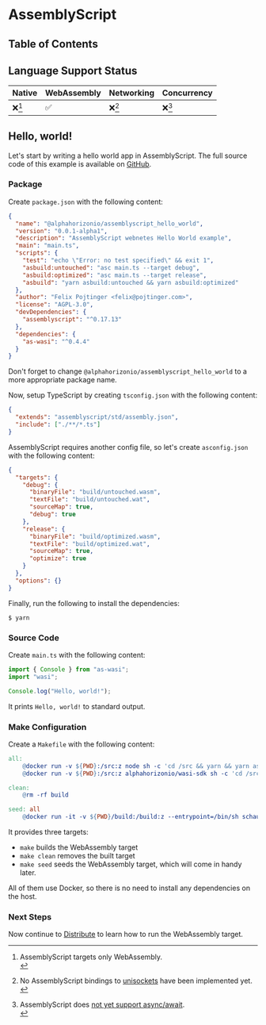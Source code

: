 # AssemblyScript

## Table of Contents

<!-- toc -->

## Language Support Status

| Native | WebAssembly | Networking | Concurrency |
| ------ | ----------- | ---------- | ----------- |
| ❌[^1] | ✅          | ❌[^2]     | ❌[^3]      |

## Hello, world!

Let's start by writing a hello world app in AssemblyScript. The full source code of this example is available on [GitHub](https://github.com/alphahorizonio/webnetes/tree/main/examples/assemblyscript_hello_world).

### Package

Create `package.json` with the following content:

```json
{
  "name": "@alphahorizonio/assemblyscript_hello_world",
  "version": "0.0.1-alpha1",
  "description": "AssemblyScript webnetes Hello World example",
  "main": "main.ts",
  "scripts": {
    "test": "echo \"Error: no test specified\" && exit 1",
    "asbuild:untouched": "asc main.ts --target debug",
    "asbuild:optimized": "asc main.ts --target release",
    "asbuild": "yarn asbuild:untouched && yarn asbuild:optimized"
  },
  "author": "Felix Pojtinger <felix@pojtinger.com>",
  "license": "AGPL-3.0",
  "devDependencies": {
    "assemblyscript": "^0.17.13"
  },
  "dependencies": {
    "as-wasi": "^0.4.4"
  }
}
```

Don't forget to change `@alphahorizonio/assemblyscript_hello_world` to a more appropriate package name.

Now, setup TypeScript by creating `tsconfig.json` with the following content:

```json
{
  "extends": "assemblyscript/std/assembly.json",
  "include": ["./**/*.ts"]
}
```

AssemblyScript requires another config file, so let's create `asconfig.json` with the following content:

```json
{
  "targets": {
    "debug": {
      "binaryFile": "build/untouched.wasm",
      "textFile": "build/untouched.wat",
      "sourceMap": true,
      "debug": true
    },
    "release": {
      "binaryFile": "build/optimized.wasm",
      "textFile": "build/optimized.wat",
      "sourceMap": true,
      "optimize": true
    }
  },
  "options": {}
}
```

Finally, run the following to install the dependencies:

```shell
$ yarn
```

### Source Code

Create `main.ts` with the following content:

```typescript
import { Console } from "as-wasi";
import "wasi";

Console.log("Hello, world!");
```

It prints `Hello, world!` to standard output.

### Make Configuration

Create a `Makefile` with the following content:

```Makefile
all:
	@docker run -v ${PWD}:/src:z node sh -c 'cd /src && yarn && yarn asbuild'
	@docker run -v ${PWD}:/src:z alphahorizonio/wasi-sdk sh -c 'cd /src && wasm-opt --asyncify -O build/optimized.wasm -o build/optimized.wasm'

clean:
	@rm -rf build

seed: all
	@docker run -it -v ${PWD}/build:/build:z --entrypoint=/bin/sh schaurian/webtorrent-hybrid -c "/usr/local/bin/webtorrent-hybrid seed /build/optimized.wasm"
```

It provides three targets:

- `make` builds the WebAssembly target
- `make clean` removes the built target
- `make seed` seeds the WebAssembly target, which will come in handy later.

All of them use Docker, so there is no need to install any dependencies on the host.

### Next Steps

Now continue to [Distribute](../distribute.md) to learn how to run the WebAssembly target.

[^1]: AssemblyScript targets only WebAssembly.<br>
[^2]: No AssemblyScript bindings to [unisockets](https://github.com/alphahorizonio/unisockets) have been implemented yet.<br>
[^3]: AssemblyScript does [not yet support async/await](https://github.com/AssemblyScript/assemblyscript/issues/376).<br>
